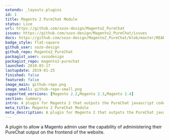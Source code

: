 ```yaml
---
extends: _layouts.plugins
id: 1
title: Magento 2 PureChat Module
status: Live
url: https://github.com/sozo-design/Magento2_PureChat
issues: https://github.com/sozo-design/Magento2_PureChat/issues
docs: https://github.com/sozo-design/Magento2_PureChat/blob/master/README.md
badge_style: flat-square
github_user: sozo-design
github_repo: Magento2_PureChat
packagist_user: sozodesign
packagist_repo: magento2-purechat
launched: 2018-03-17
lastupdate: 2019-01-25
finished: false
featured: false
image_main: github-repo.png
image_small: github-repo-small.png
supported_versions: [Magento 2.2,Magento 2.3,Magento 2.4]
section: summary
intro: A plugin for Magento 2 that outputs the PureChat javascript code into the website
meta_title: Magento 2 PureChat Module
meta_description: A plugin for Magento 2 that outputs the PureChat javascript code into the website
---
```


A plugin to allow a Magento admin user the capability of administering their PureChat output on the frontend of the website.


